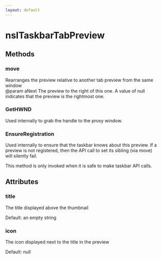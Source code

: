```yaml
---
layout: default
---
```


# nsITaskbarTabPreview #

## Methods ##

### move ###
  
Rearranges the preview relative to another tab preview from the same window  
@param aNext The preview to the right of this one. A value of null  
             indicates that the preview is the rightmost one.  
  

### GetHWND ###
  
Used internally to grab the handle to the proxy window.  
  

### EnsureRegistration ###
  
Used internally to ensure that the taskbar knows about this preview. If a  
preview is not registered, then the API call to set its sibling (via move)  
will silently fail.  
  
This method is only invoked when it is safe to make taskbar API calls.  
  

## Attributes ##

### title ###
  
The title displayed above the thumbnail  
  
Default: an empty string  
  

### icon ###
  
The icon displayed next to the title in the preview  
  
Default: null  
  
